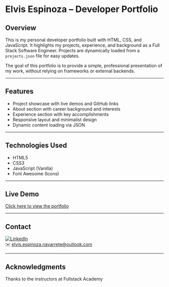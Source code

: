 # Elvis Espinoza – Developer Portfolio

## Overview

This is my personal developer portfolio built with HTML, CSS, and JavaScript. It highlights my projects, experience, and background as a Full Stack Software Engineer. Projects are dynamically loaded from a `projects.json` file for easy updates.

The goal of this portfolio is to provide a simple, professional presentation of my work, without relying on frameworks or external backends.

---

## Features

- Project showcase with live demos and GitHub links
- About section with career background and interests
- Experience section with key accomplishments
- Responsive layout and minimalist design
- Dynamic content loading via JSON

---

## Technologies Used

- HTML5
- CSS3
- JavaScript (Vanilla)
- Font Awesome (Icons)

---

## Live Demo

[Click here to view the portfolio](https://elvisespinoza.netlify.app/)

---

## Contact

[![LinkedIn](https://img.shields.io/badge/LinkedIn-Connect-blue)](https://www.linkedin.com/in/elvis-espinoza/)  
✉️ elvis.espinoza.navarrete@outlook.com

---

## Acknowledgments

Thanks to the instructors at Fullstack Academy

